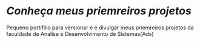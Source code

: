 # *Conheça meus priemreiros projetos*
Pequeno portifilio para versionar e e divulgar meus priemreiros projetos da faculdade de Analíse e Desenvolvimento de Sistemas(Ads)

